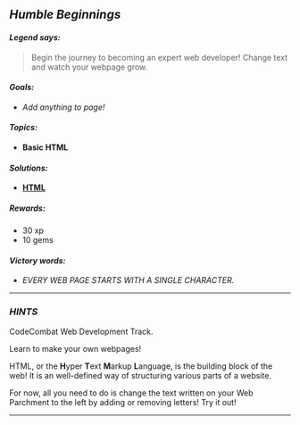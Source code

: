 ## _Humble Beginnings_

#### _Legend says:_
> Begin the journey to becoming an expert web developer! Change text and watch your webpage grow.

#### _Goals:_
+ _Add anything to page!_

#### _Topics:_
+ **Basic HTML**

#### _Solutions:_
+ **[HTML](humble-beginnings.html)**

##### _Rewards:_
+ 30  xp
+ 10 gems

#### _Victory words:_
+ _EVERY WEB PAGE STARTS WITH A SINGLE CHARACTER._

___

### _HINTS_

CodeCombat Web Development Track.

Learn to make your own webpages!

HTML, or the **H**yper **T**ext **M**arkup **L**anguage, is the building block of the web! It is an well-defined way of structuring various parts of a website.

For now, all you need to do is change the text written on your Web Parchment to the left by adding or removing letters! Try it out!

___
